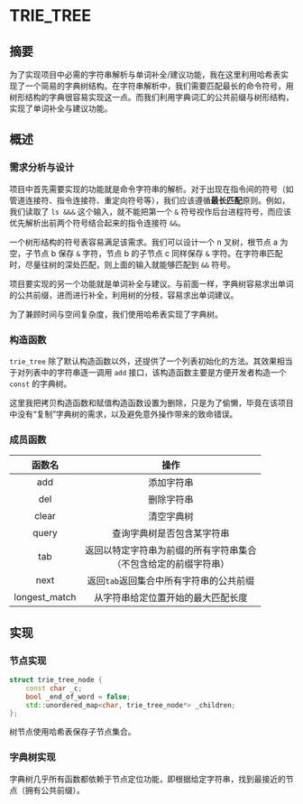 # TRIE_TREE

## 摘要

为了实现项目中必需的字符串解析与单词补全/建议功能，我在这里利用哈希表实现了一个简易的字典树结构。在字符串解析中，我们需要匹配最长的命令符号，用树形结构的字典很容易实现这一点。而我们利用字典词汇的公共前缀与树形结构，实现了单词补全与建议功能。

## 概述

### 需求分析与设计

项目中首先需要实现的功能就是命令字符串的解析。对于出现在指令间的符号（如管道连接符、指令连接符、重定向符号等），我们应该遵循**最长匹配**原则。例如，我们读取了 `ls &&&` 这个输入，就不能把第一个 `&` 符号视作后台进程符号，而应该优先解析出前两个符号结合起来的指令连接符 `&&`。

一个树形结构的符号表容易满足该需求。我们可以设计一个 n 叉树，根节点 a 为空，子节点 b 保存 `&` 字符，节点 b 的子节点 c 同样保存 `&` 字符。在字符串匹配时，尽量往树的深处匹配，则上面的输入就能够匹配到 `&&` 符号。

项目要实现的另一个功能就是单词补全与建议。与前面一样，字典树容易求出单词的公共前缀，进而进行补全，利用树的分枝，容易求出单词建议。

为了兼顾时间与空间复杂度，我们使用哈希表实现了字典树。

### 构造函数

`trie_tree` 除了默认构造函数以外，还提供了一个列表初始化的方法。其效果相当于对列表中的字符串逐一调用 `add` 接口，该构造函数主要是方便开发者构造一个 `const` 的字典树。

这里我把拷贝构造函数和赋值构造函数设置为删除，只是为了偷懒，毕竟在该项目中没有“复制”字典树的需求，以及避免意外操作带来的致命错误。

### 成员函数

|函数名|操作|
|:-:|:-:|
|add|添加字符串|
|del|删除字符串|
|clear|清空字典树|
|query|查询字典树是否包含某字符串|
|tab|返回以特定字符串为前缀的所有字符串集合<br/>（不包含给定的前缀字符串）|
|next|返回`tab`返回集合中所有字符串的公共前缀|
|longest_match|从字符串给定位置开始的最大匹配长度|

## 实现

### 节点实现

~~~cpp
struct trie_tree_node {
    const char _c;
    bool _end_of_word = false;
    std::unordered_map<char, trie_tree_node*> _children;
};
~~~

树节点使用哈希表保存子节点集合。

### 字典树实现

字典树几乎所有函数都依赖于节点定位功能，即根据给定字符串，找到最接近的节点（拥有公共前缀）。
